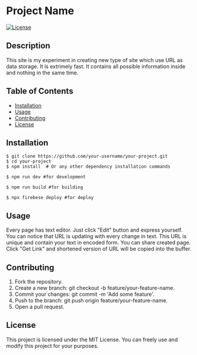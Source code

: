 # Project Name

[![License](https://img.shields.io/badge/license-MIT-blue.svg)](https://opensource.org/licenses/MIT)

## Description

This site is my experiment in creating new type of site which use URL as data storage. It is extrimely fast. It contains all possible information inside and nothing in the same time.

## Table of Contents

- [Installation](#installation)
- [Usage](#usage)
- [Contributing](#contributing)
- [License](#license)

## Installation

```shell
$ git clone https://github.com/your-username/your-project.git
$ cd your-project
$ npm install  # Or any other dependency installation commands

$ npm run dev #for development 

$ npm run build #for building

$ npx firebese deploy #for deploy
```

## Usage

Every page has text editor. Just click "Edit" button and express yourself. You can notice that URL is updating with every change in text. This URL is unique and contain your text in encoded form. You can share created page. Click "Get Link" and shortened version of URL will be copied into the buffer. 

## Contributing

1. Fork the repository.
2. Create a new branch: git checkout -b feature/your-feature-name.
3. Commit your changes: git commit -m 'Add some feature'.
4. Push to the branch: git push origin feature/your-feature-name.
5. Open a pull request.

## License

This project is licensed under the MIT License. You can freely use and modify this project for your purposes.
